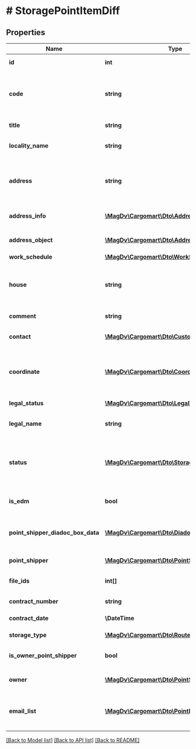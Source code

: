 # # StoragePointItemDiff

## Properties

Name | Type | Description | Notes
------------ | ------------- | ------------- | -------------
**id** | **int** | Идентификатор точки погрузки | [optional]
**code** | **string** | @deprecated КЛАДР код локации. Вместо этого использовать addressObject. | [optional]
**title** | **string** | Название пункта маршрута | [optional]
**locality_name** | **string** | Название населенного пункта | [optional]
**address** | **string** | @deprecated Адрес пункта маршрута. Вместо этого использовать addressObject. | [optional]
**address_info** | [**\MagDv\Cargomart\Dto\AddressInfo**](AddressInfo.md) | Адрес пункта погрузки/выгрузки в виде объекта | [optional]
**address_object** | [**\MagDv\Cargomart\Dto\Address**](Address.md) | Адрес пункта погрузки/выгрузки в виде объекта | [optional]
**work_schedule** | [**\MagDv\Cargomart\Dto\WorkSchedule**](WorkSchedule.md) |  | [optional]
**house** | **string** | @deprecated Номер дома пункта маршрута. Вместо этого использовать addressObject. | [optional]
**comment** | **string** | Комментарий пункта маршрута | [optional]
**contact** | [**\MagDv\Cargomart\Dto\CustomContactInner[]**](CustomContactInner.md) | Базовая контактная информация | [optional]
**coordinate** | [**\MagDv\Cargomart\Dto\Coordinate**](Coordinate.md) | @deprecated Координаты пункта. Вместо этого использовать addressObject. | [optional]
**legal_status** | [**\MagDv\Cargomart\Dto\LegalFormEnum**](LegalFormEnum.md) | Юридический статус | [optional]
**legal_name** | **string** | Юридическое наименование или ФИО | [optional]
**status** | [**\MagDv\Cargomart\Dto\StoragePointStatusEnum**](StoragePointStatusEnum.md) | Статус корректности данных. 0 - статус не определен, 1 - данные корректны, 2 - неверные координаты | [optional]
**is_edm** | **bool** | Участвует в обмене ЭТрН | [optional] [default to false]
**point_shipper_diadoc_box_data** | [**\MagDv\Cargomart\Dto\DiadocBoxIdData**](DiadocBoxIdData.md) | Данные грузоотправителя из Диадока для отправки документов | [optional]
**point_shipper** | [**\MagDv\Cargomart\Dto\PointShipper**](PointShipper.md) | Грузополучатель/грузоотправитель | [optional]
**file_ids** | **int[]** | Идентификаторы файлов со схемой проезда | [optional]
**contract_number** | **string** | Номер договора грузоотправителя | [optional]
**contract_date** | **\DateTime** | Дата договора грузоотправителя | [optional]
**storage_type** | [**\MagDv\Cargomart\Dto\RoutePointType**](RoutePointType.md) | Тип пункта погрузки | [optional]
**is_owner_point_shipper** | **bool** | Совпадает ли владелец с грузоотправителем | [optional] [default to false]
**owner** | [**\MagDv\Cargomart\Dto\PointShipper**](PointShipper.md) | Владелец инфраструктуры склада | [optional]
**email_list** | [**\MagDv\Cargomart\Dto\PointEmailContact[]**](PointEmailContact.md) | Список email для пунктов, отображается только владельцу или экспедитору | [optional]

[[Back to Model list]](../../README.md#models) [[Back to API list]](../../README.md#endpoints) [[Back to README]](../../README.md)
